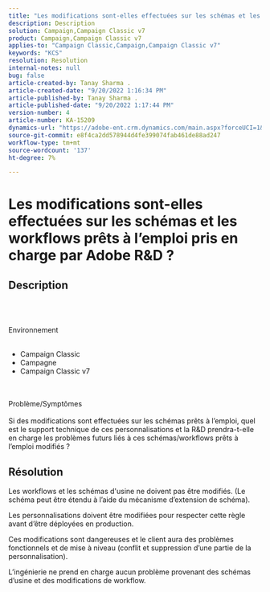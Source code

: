 ```yaml
---
title: "Les modifications sont-elles effectuées sur les schémas et les workflows prêts à l’emploi pris en charge par la R&D Adobe ?"
description: Description
solution: Campaign,Campaign Classic v7
product: Campaign,Campaign Classic v7
applies-to: "Campaign Classic,Campaign,Campaign Classic v7"
keywords: "KCS"
resolution: Resolution
internal-notes: null
bug: false
article-created-by: Tanay Sharma .
article-created-date: "9/20/2022 1:16:34 PM"
article-published-by: Tanay Sharma .
article-published-date: "9/20/2022 1:17:44 PM"
version-number: 4
article-number: KA-15209
dynamics-url: "https://adobe-ent.crm.dynamics.com/main.aspx?forceUCI=1&pagetype=entityrecord&etn=knowledgearticle&id=8c57876f-e638-ed11-9db1-002248086735"
source-git-commit: e8f4ca2dd578944d4fe399074fab461de88ad247
workflow-type: tm+mt
source-wordcount: '137'
ht-degree: 7%

---
```


# Les modifications sont-elles effectuées sur les schémas et les workflows prêts à l’emploi pris en charge par Adobe R&amp;D ?

## Description

<br><br><br>Environnement<br><br>
- Campaign Classic
- Campagne
- Campaign Classic v7



<br><br>Problème/Symptômes<br><br>
Si des modifications sont effectuées sur les schémas prêts à l’emploi, quel est le support technique de ces personnalisations et la R&amp;D prendra-t-elle en charge les problèmes futurs liés à ces schémas/workflows prêts à l’emploi modifiés ?


## Résolution


Les workflows et les schémas d&#39;usine ne doivent pas être modifiés. (Le schéma peut être étendu à l’aide du mécanisme d’extension de schéma).

Les personnalisations doivent être modifiées pour respecter cette règle avant d’être déployées en production.

Ces modifications sont dangereuses et le client aura des problèmes fonctionnels et de mise à niveau (conflit et suppression d’une partie de la personnalisation).

L’ingénierie ne prend en charge aucun problème provenant des schémas d’usine et des modifications de workflow.
